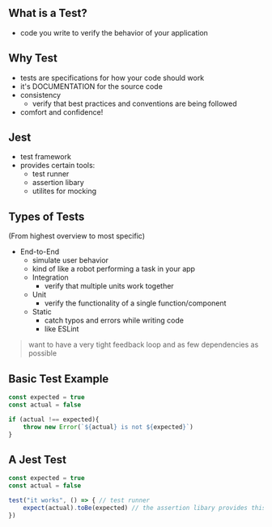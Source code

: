 ## **What is a Test?**
- code you write to verify the behavior of your application

## **Why Test**
- tests are specifications for how your code should work
- it's DOCUMENTATION for the source code
- consistency 
  - verify that best practices and conventions are being followed
- comfort and confidence!

## **Jest**
- test framework
- provides certain tools:
  - test runner
  - assertion libary
  - utilites for mocking

## **Types of Tests**
(From highest overview to most specific)
- End-to-End
  - simulate user behavior
  - kind of like a robot performing a task in your app
  - Integration
    - verify that multiple units work together
  - Unit
    - verify the functionality of a single function/component
  - Static 
    - catch typos and errors while writing code
    - like ESLint

> want to have a very tight feedback loop and as few dependencies as possible

## **Basic Test Example**
```js
const expected = true
const actual = false

if (actual !== expected){
    throw new Error(`${actual} is not ${expected}`)
}
```

## **A Jest Test**
```js
const expected = true
const actual = false

test("it works", () => { // test runner
    expect(actual).toBe(expected) // the assertion libary provides this
})
```
